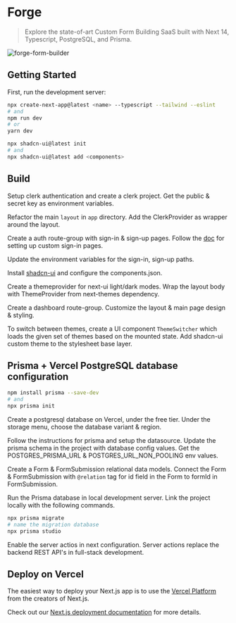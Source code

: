 # Forge

> Explore the state-of-art Custom Form Building SaaS built with Next 14, Typescript, PostgreSQL, and Prisma.

![forge-form-builder](https://i.ibb.co/NFnK52M/forge.png)

## Getting Started

First, run the development server:

```bash
npx create-next-app@latest <name> --typescript --tailwind --eslint
# and
npm run dev
# or
yarn dev
```

```bash
npx shadcn-ui@latest init
# and
npx shadcn-ui@latest add <components>
```

## Build

Setup clerk authentication and create a clerk project. Get the public & secret key as environment variables.

Refactor the main `layout` in `app` directory. Add the ClerkProvider as wrapper around the layout.

Create a auth route-group with sign-in & sign-up pages. Follow the [doc](https://clerk.com/docs/references/nextjs/custom-signup-signin-pages) for setting up custom sign-in pages.

Update the environment variables for the sign-in, sign-up paths.

Install [shadcn-ui](https://ui.shadcn.com/docs/installation/next) and configure the components.json.

Create a themeprovider for next-ui light/dark modes. Wrap the layout body with ThemeProvider from next-themes dependency.

Create a dashboard route-group. Customize the layout & main page design & styling.

To switch between themes, create a UI component `ThemeSwitcher` which loads the given set of themes based on the mounted state. Add shadcn-ui custom theme to the stylesheet base layer.

## Prisma + Vercel PostgreSQL database configuration

```bash
npm install prisma --save-dev
# and
npx prisma init
```

Create a postgresql database on Vercel, under the free tier. Under the storage menu, choose the database variant & region.

Follow the instructions for prisma and setup the datasource. Update the prisma schema in the project with database config values. Get the POSTGRES_PRISMA_URL & POSTGRES_URL_NON_POOLING env values.

<!-- TODO The prisma database works even with sqlite database too, despite configured for postgresql -->

Create a Form & FormSubmission relational data models. Connect the Form & FormSubmission with `@relation` tag for id field in the Form to formId in FormSubmission.

Run the Prisma database in local development server. Link the project locally with the following commands.

```bash
npx prisma migrate
# name the migration database
npx prisma studio
```

Enable the server actios in next configuration. Server actions replace the backend REST API's in full-stack development.

## Deploy on Vercel

The easiest way to deploy your Next.js app is to use the [Vercel Platform](https://vercel.com/new?utm_medium=default-template&filter=next.js&utm_source=create-next-app&utm_campaign=create-next-app-readme) from the creators of Next.js.

Check out our [Next.js deployment documentation](https://nextjs.org/docs/deployment) for more details.
